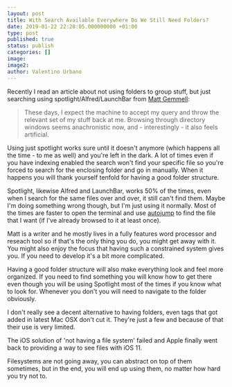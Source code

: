 ```yaml
---
layout: post
title: With Search Available Everywhere Do We Still Need Folders?
date: 2019-01-22 22:28:05.000000000 +01:00
type: post
published: true
status: publish
categories: []
image:
image2:
author: Valentino Urbano
---
```


Recently I read an article about not using folders to group stuff, but just searching using spotlight/Alfred/LaunchBar from [Matt Gemmell](http://tracking.feedpress.it/link/8790/492928):

> These days, I expect the machine to accept my query and throw the relevant set of my stuff back at me. Browsing through directory windows seems anachronistic now, and - interestingly - it also feels artificial.

Using just spotlight works sure until it doesn't anymore (which happens all the time - to me as well) and you're left in the dark. A lot of times even if you have indexing enabled the search won't find your specific file so you're forced to search for the enclosing folder and go in manually. When it happens you will thank yourself tenfold for having a good folder structure.

Spotlight, likewise Alfred and LaunchBar, works 50% of the times, even when I search for the same files over and over, it still can't find them. Maybe I'm doing something wrong though, but I'm just using it normally. Most of the times are faster to open the terminal and use [autojump][1] to find the file that I want (if I've already browsed to it at least once).

Matt is a writer and he mostly lives in a fully features word processor and reseach tool so if that's the only thing you do, you might get away with it. You might also enjoy the focus that having such a constrained system gives you. If you need to develop it's a bit more complicated.

Having a good folder structure will also make everything look and feel more organized. If you need to find something you will know how to get there even though you will be using Spotlight most of the times if you know what to look for. Whenever you don't you will need to navigate to the folder obviously.

I don't really see a decent alternative to having folders, even tags that got added in latest Mac OSX don't cut it. They're just a few and because of that their use is very limited.

The iOS solution of 'not having a file system' failed and Apple finally went back to providing a way to see files with iOS 11.

Filesystems are not going away, you can abstract on top of them sometimes, but in the end, you will end up using them, no matter how hard you try not to.

[1]: https://github.com/wting/autojump
